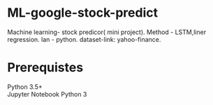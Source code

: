 # ML-google-stock-predict

Machine learning- stock predicor( mini project).
Method - LSTM,liner regression.
lan - python.
dataset-link: yahoo-finance.


# Prerequistes  
Python 3.5+  
Jupyter Notebook Python 3  

